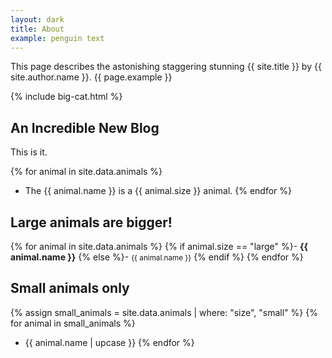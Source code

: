```yaml
---
layout: dark
title: About
example: penguin text
---
```


This page describes the astonishing staggering stunning {{ site.title }} by {{ site.author.name }}.
{{ page.example }}

{% include big-cat.html %}

## An Incredible New Blog

This is it. 

{% for animal in site.data.animals %}
- The {{ animal.name }} is a {{ animal.size }} animal.
{% endfor %}

## Large animals are bigger!

{% for animal in site.data.animals %}
{% if animal.size == "large" %}- <strong style="color: {{ animal.color }};">{{ animal.name }}</strong>
{% else %}- <small>{{ animal.name }}</small>
{% endif %}
{% endfor %}

## Small animals only

{% assign small_animals = site.data.animals | where: "size", "small" %}
{% for animal in small_animals %}
- {{ animal.name | upcase }}
{% endfor %}
